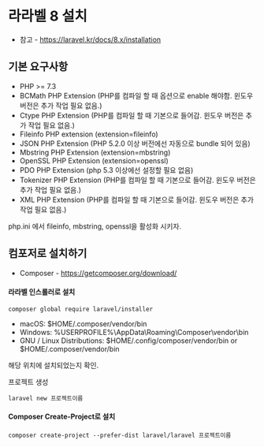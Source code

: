 # 라라벨 8 설치
- 참고 - https://laravel.kr/docs/8.x/installation

## 기본 요구사항
- PHP >= 7.3
- BCMath PHP Extension (PHP를 컴파일 할 때 옵션으로 enable 해야함. 윈도우 버전은 추가 작업 필요 없음.)
- Ctype PHP Extension (PHP를 컴파일 할 때 기본으로 들어감. 윈도우 버전은 추가 작업 필요 없음.)
- Fileinfo PHP extension (extension=fileinfo)
- JSON PHP Extension (PHP 5.2.0 이상 버전에선 자동으로 bundle 되어 있음)
- Mbstring PHP Extension (extension=mbstring)
- OpenSSL PHP Extension (extension=openssl)
- PDO PHP Extension (php 5.3 이상에선 설정할 필요 없음)
- Tokenizer PHP Extension (PHP를 컴파일 할 때 기본으로 들어감. 윈도우 버전은 추가 작업 필요 없음.)
- XML PHP Extension (PHP를 컴파일 할 때 기본으로 들어감. 윈도우 버전은 추가 작업 필요 없음.)

php.ini 에서 fileinfo, mbstring, openssl을 활성화 시키자.

## 컴포저로 설치하기
- Composer - https://getcomposer.org/download/

#### 라라벨 인스롤러로 설치    
```
composer global require laravel/installer
```

- macOS: $HOME/.composer/vendor/bin
- Windows: %USERPROFILE%\AppData\Roaming\Composer\vendor\bin
- GNU / Linux Distributions: $HOME/.config/composer/vendor/bin or $HOME/.composer/vendor/bin

해당 위치에 설치되었는지 확인.

프로젝트 생성
```
laravel new 프로젝트이름
```

#### Composer Create-Project로 설치
```
composer create-project --prefer-dist laravel/laravel 프로젝트이름
```

